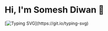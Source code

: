 # Hi, I'm Somesh Diwan 👋

[![Typing SVG](https://readme-typing-svg.demolab.com?font=Fira+Code&pause=1000&color=F6FF05&center=true&vCenter=true&width=435&lines=Hi+%F0%9F%91%8B%2C+I'm+Somesh+Diwan;I+will+be+back+soon.)](https://git.io/typing-svg)


<!--START_SECTION:github_commits-->
<!-- Daily GitHub stats will be inserted here -->
<!--END_SECTION:github_commits-->
